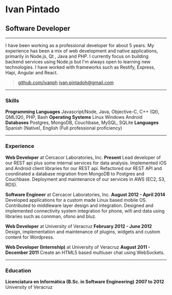 # Ivan Pintado
## Software Developer

------
I have been working as a professional developer for about 5 years. My experience has been a mix of web development and native applications, primarily in Node.js, Qt , Java and PHP.
I currently focus on building backend services using Node.js but I'm always open to learning new technologies. I have worked with frameworks such as Restify, Express, Hapi, Angular and React.

> [github.com/ivanph](https://github.com/ivanph)
> [ivan.pintadoh@gmail.com](mailto:ivan.pintadoh@gmail.com)

------

### Skills

**Programming Languages**
Javascript/Node, Java, Objective-C, C++ (Qt), QML(Qt), PHP, Bash
**Operating Systems**
Linux
Windows
Android
**Databases**
Postgres, MongoDB, Couchbase, MySQL, SQLite
**Languages**
Spanish (Native), English (Full professional proficiency)

------

### Experience

**Web Developer** at Cercacor Laboratories, Inc.
**Present**
Lead developer of our REST api plus some internal services for data analysis.
Implemented iOS and Android client libraries for our REST api.
Refactored our REST API and coordinated a database migration from MongoDB to Postgres and Couchbase.
Deployment and maintenance of our services in AWS (EC2, S3, RDS).

**Software Engineer** at Cercacor Laboratories, Inc.
**August 2012 - April 2014**
Developed applications for a custom made Linux based mobile OS.
Contributed to middleware layer design and integration.
Designed and implemented connectivity system integration for phone, wifi and data using libraries such as
connman, ofono and bluz.

**Web Developer** at University of Veracruz
**February 2012 - June 2012**
Design, implementation and maintenance of plugins, widgets and custom
content for Wordpress.

**Web Developer (Internship)** at University of Veracruz
**August 2011 - December 2011**
Create an HTML5 based multiuser chat using WebSockets.

------

### Education

**Licenciatura en Informática (B.Sc. in Software Engineering)** __2007 to 2012__
University of Veracruz
